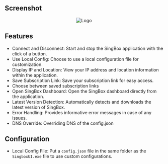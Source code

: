## Screenshot
<p align="center">
  <img src="https://github.com/vixtamin/singboxgui/blob/main/singbox.png" alt="Logo" />
</p>

## Features

- Connect and Disconnect: Start and stop the SingBox application with the click of a button.
- Use Local Config: Choose to use a local configuration file for customization.
- Display IP and Location: View your IP address and location information within the application.
- Save Subscription Link: Save your subscription link for easy access.
- Choose between saved subscription links
- Open SingBox Dashboard: Open the SingBox dashboard directly from the application.
- Latest Version Detection: Automatically detects and downloads the latest version of SingBox.
- Error Handling: Provides informative error messages in case of any issues.
- DNS Override: Overriding DNS of the config.json



## Configuration

- Local Config File: Put a `config.json` file in the same folder as the `SingboxUI.exe` file to use custom configurations.
